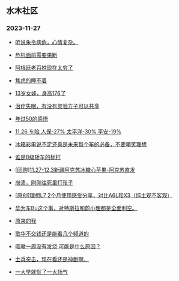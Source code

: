 ## 水木社区 
### 2023-11-27

+ [听说朱令病危，心情复杂。](https://www.mysmth.net/nForum/article/FamilyLife/1766498623)

+ [危机面前需要果断](https://www.mysmth.net/nForum/article/Stock/10705584)

+ [阿根廷老百姓现在太穷了](https://www.mysmth.net/nForum/article/WorkLife/3445825)

+ [焦虑的睡不着](https://www.mysmth.net/nForum/article/PreUnivEdu/126162)

+ [13岁女娃，身高176了](https://www.mysmth.net/nForum/article/ChildEducation/2312752)

+ [治疗失眠，有没有灵验方子可以共享](https://www.mysmth.net/nForum/article/Shuibuzhao/49199)

+ [年过50的感悟](https://www.mysmth.net/nForum/article/Tooooold/381571)

+ [11.26 车险 人保-27%  太平洋-30%  平安-19%](https://www.mysmth.net/nForum/article/ADAgent_TG/1313083)

+ [冰箱彩电说不定还真是未来每个车的必备，不要嘲笑理想](https://www.mysmth.net/nForum/article/GreenAuto/1414940)

+ [谁是B级轿车的标杆](https://www.mysmth.net/nForum/article/AutoWorld/1944728781)

+ [[团购]11.27-12.3新疆阿克苏冰糖心苹果-阿克苏直发](https://www.mysmth.net/nForum/article/ADAgent_TG/1313147)

+ [崩溃，刚刚往死里打孩子](https://www.mysmth.net/nForum/article/ChildEducation/2313127)

+ [[原创]理想L7 2个月使用感受分享，对比A6L和X3（纯主观不客观）](https://www.mysmth.net/nForum/article/AutoWorld/1944729379)

+ [华为车Bu这个事，对特斯拉和蔚小理都是全面利空。](https://www.mysmth.net/nForum/article/GreenAuto/1415497)

+ [原来的我](https://www.mysmth.net/nForum/article/OldSongs/405732)

+ [歌华不交钱还是能看几个频道的](https://www.mysmth.net/nForum/article/DigiHome/1248635)

+ [咳嗽一周没有发烧 可能是什么原因？](https://www.mysmth.net/nForum/article/Children/932716457)

+ [士兵突击，现在看还是神剧啊，](https://www.mysmth.net/nForum/article/TV/1661815)

+ [一大早就怄了一大场气](https://www.mysmth.net/nForum/article/FamilyLife/1766499382)

